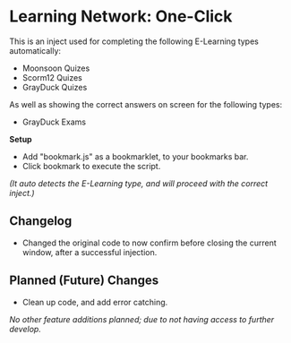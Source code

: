 # Learning Network: One-Click
This is an inject used for completing the following E-Learning types automatically:
- Moonsoon Quizes
- Scorm12 Quizes
- GrayDuck Quizes

As well as showing the correct answers on screen for the following types:
- GrayDuck Exams

**Setup**
- Add "bookmark.js" as a bookmarklet, to your bookmarks bar.
- Click bookmark to execute the script.

*(It auto detects the E-Learning type, and will proceed with the correct inject.)*




Changelog
----
 - Changed the original code to now confirm before closing the current window, after a successful injection.





Planned (Future) Changes
----
 - Clean up code, and add error catching.
 
*No other feature additions planned; due to not having access to further develop.*
